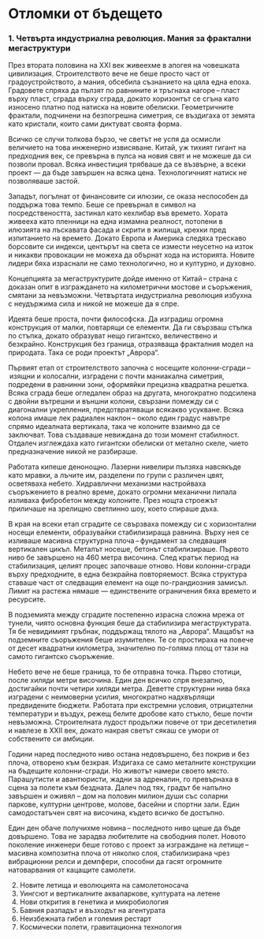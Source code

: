 # Отломки от бъдещето

### 1. Четвърта индустриална революция. Mания за фрактални мегаструктури

През втората половина на XXI век живеехме в апогея на човешката цивилизация. Строителството вече не беше просто част от градоустройството, а мания, обсебила съзнанието на цяла една епоха. Градовете спряха да пълзят по равнините и тръгнаха нагоре – пласт върху пласт, сграда върху сграда, докато хоризонтът се сгъна като износено платно под натиска на новите обелиски. Геометричните фрактали, подчинени на безпогрешна симетрия, се въздигаха от земята като кристали, които сами диктуват своята форма.

Всичко се случи толкова бързо, че светът не успя да осмисли величието на това инженерно извисяване. Китай, уж тихият гигант на предходния век, се превърна в пулса на новия свят и не можеше да си позволи провал. Всяка инвестиция трябваше да се възвърне, а всеки проект — да бъде завършен на всяка цена. Технологичният натиск не позволяваше застой.

Западът, погълнат от финансовите си илюзии, се оказа неспособен да поддържа това темпо. Беше се превърнал в символ на посредствеността, застинал като кехлибар във времето. Хората живееха като пленници на една измамна реалност, потопени в илюзията на лъскавата фасада и скрити в жилища, крехки пред изпитанието на времето. Докато Европа и Америка следяха трескаво борсовите си индекси, центърът на света се измести неусетно на изток и никакви провокации не можеха да обърнат хода на историята. Новите лидери бяха израснали не само технологично, но и културно, и духовно.

Концепцията за мегаструктурите дойде именно от Китай – страна с доказан опит в изграждането на километрични мостове и съоръжения, смятани за невъзможни. Четвъртата индустриална революция избухна с неудържима сила и никой не можеше да я спре.

Идеята беше проста, почти философска. Да изградиш огромна конструкция от малки, повтарящи се елементи. Да ги свързваш стъпка по стъпка, докато образуват нещо гигантско, величествено и безкрайно. Конструкция без граница, отразяваща фракталния модел на природата. Така се роди проектът „Аврора“.

Първият етап от строителството започна с носещите колонни-сгради – изящни и колосални, изградени с почти маниакална симетрия, подредени в равнинни зони, оформяйки прецизна квадратна решетка. Всяка сграда беше огледален образ на другата, многократно подсилена с двойни вътрешни и външни колони, свързани помежду си с диагонални укрепления, предотвратяващи всякакво усукване. Всяка колона имаше лек радиален наклон – около един градус навътре спрямо идеалната вертикала, така че колоните взаимно да се заключват. Това създаваше невиждана до този момент стабилност. Отдалеч изглеждаха като гигантски обелиски от метално скеле, чието предназначение никой не разбираше.

Работата кипеше денонощно. Лазерни нивелири пълзяха навсякъде като мравки, а лъчите им, разделени по групи с различен цвят, осветяваха небето. Хидравлични механизми настройваха съоръжението в реално време, докато огромни механични пипала изливаха фибробетон между колоните. През нощта строежът приличаше на зрелищно светлинно шоу, което спираше дъха.

В края на всеки етап сградите се свързваха помежду си с хоризонтални носещи елементи, образувайки стабилизираща равнина. Върху нея се изливаше масивна структурна плоча – фундамент за следващия вертикален цикъл. Металът носеше, бетонът стабилизираше. Първото ниво бе завършено на 460 метра височина. След кратък период на стабилизация, целият процес започваше отново. Нови колонни-сгради върху предходните, в една безкрайна повторяемост. Всяка структура ставаше част от следващия елемент на още по-грандиозния замисъл. Лимит на растежа нямаше — единствените ограничения бяха времето и ресурсите.

В подземията между сградите постепенно израсна сложна мрежа от тунели, чиято основна функция беше да стабилизира мегаструктурата. Тя бе невидимият гръбнак, поддържащ тялото на „Аврора“. Мащабът на подземните съоръжения беше изумителен. Те се простираха на повече от десет квадратни километра, значително по-голяма площ от тази на самото гигантско съоръжение.

Небето вече не беше граница, то бе отправна точка. Първо стотици, после хиляди метри височина. Един ден всичко спря внезапно, достигайки почти четири хиляди метра. Деветте структурни нива бяха изградени с неимоверни усилия, многократно надхвърлящи предвидените бюджети. Работата при екстремни условия, отрицателни температури и въздух, режещ белите дробове като стъкло, беше почти невъзможна. Строителната лудост продължи повече от три десетилетия и навлезе в XXII век, докато накрая светът сякаш се умори от собствените си амбиции.

Години наред последното ниво остана недовършено, без покрив и без плоча, отворено към безкрая. Издигаха се само металните конструкции на бъдещите колонни-сгради. Но животът намери своето място. Парашутисти и авантюристи, жадни за адреналин, го превърнаха в сцена за полети към бездната. Далеч под тях, градът бе напълно завършен и оживял – дом на половин милион души със соларни паркове, културни центрове, молове, басейни и спортни зали. Един самодостатъчен свят на височина, където всичко бе достъпно.

Един ден обаче получихме новина – последното ниво щеше да бъде довършено. Това не зарадва любителите на свободния полет. Новото поколение инженери беше готово с проект за изграждане на летище – масивна композитна плоча от няколко слоя, стабилизирана чрез вибрационни релси и демпфери, способни да гасят огромните натоварвания от кацащите самолети.

2. Новите летища и еволюцията на самолетоносача
3. Уингсют и вертикалните аквапаркове, културата на летене
4. Нови открития в генетика и микробиология
5. Бавния разпадът и възходът на агентурата
6. Неизбежната гибел и големия рестарт
7. Космически полети, гравитационна технология
